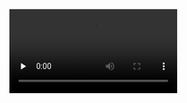 





<video id="video" controls="" preload="none" poster="">
      <source id="mp4" src="https://thingscloud.oss-cn-beijing.aliyuncs.com/video_tutorial/%E4%B8%B2%E5%8F%A3%E8%BF%9C%E7%A8%8B%E7%BC%96%E7%A8%8B-S7-200-PPI.mp4" type="video/mp4">
      </video>

